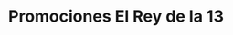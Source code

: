 ---
title: "Promociones El Rey de la 13"
url: /funza/promociones-el-rey-de-la-13/
shop: Kramladen
---